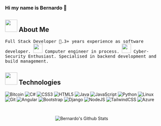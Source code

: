 ### Hi my name is Bernardo 👋
## <img height="40" src="https://media.giphy.com/media/xgdfNaM8kr6Lu/giphy.gif"/> About Me
<samp>
Full Stack Developer 🚀.3+ years experience as software developer. <img height="30" src="https://media.giphy.com/media/Vf3ZKdillTMOOaOho0/giphy.gif"/> Computer engineer in process. <img height="30" src="https://media.giphy.com/media/2zeji2UedvZzvIZ45N/giphy.gif"/> Cyber-Security Enthusiast. Specialised in backend development and build management.


</samp>

## <img height="40" src="https://media1.giphy.com/media/xULW8Il4GSZDVXL4aI/giphy.gif?cid=ecf05e47iylt8cdmqwsj9axgq2wi17tjid48f9suknhj0s6a&rid=giphy.gif&ct=s"/> Technologies
![Bitcoin](https://img.shields.io/badge/Bitcoin-000?style=for-the-badge&logo=bitcoin&logoColor=white)
![C#](https://img.shields.io/badge/c%23-%23239120.svg?style=for-the-badge&logo=c-sharp&logoColor=white)
![CSS3](https://img.shields.io/badge/css3-%231572B6.svg?style=for-the-badge&logo=css3&logoColor=white)
![HTML5](https://img.shields.io/badge/html5-%23E34F26.svg?style=for-the-badge&logo=html5&logoColor=white)
![Java](https://img.shields.io/badge/java-%23ED8B00.svg?style=for-the-badge&logo=java&logoColor=white)
![JavaScript](https://img.shields.io/badge/-JavaScript-black?style=flat-square&logo=javascript)
![Python](https://img.shields.io/badge/python-3670A0?style=for-the-badge&logo=python&logoColor=ffdd54)
![Linux](https://img.shields.io/badge/Linux-FCC624?style=for-the-badge&logo=linux&logoColor=black)
![Git](https://img.shields.io/badge/git-%23F05033.svg?style=for-the-badge&logo=git&logoColor=white)
![Angular](https://img.shields.io/badge/angular-%23DD0031.svg?style=for-the-badge&logo=angular&logoColor=white)
![Bootstrap](https://img.shields.io/badge/bootstrap-%23563D7C.svg?style=for-the-badge&logo=bootstrap&logoColor=white)
![Django](https://img.shields.io/badge/django-%23092E20.svg?style=for-the-badge&logo=django&logoColor=white)
![NodeJS](https://img.shields.io/badge/node.js-6DA55F?style=for-the-badge&logo=node.js&logoColor=white)
![TailwindCSS](https://img.shields.io/badge/tailwindcss-%2338B2AC.svg?style=for-the-badge&logo=tailwind-css&logoColor=white)
![Azure](https://img.shields.io/badge/azure-%230072C6.svg?style=for-the-badge&logo=microsoftazure&logoColor=white)





<br/>
<p align="center">
    <img src="https://github-readme-stats.vercel.app/api?username=Zxtsv&show_icons=true&theme=radical" alt="Bernardo's Github Stats">
</p>

<!--
**Zxtsv/Zxtsv** is a ✨ _special_ ✨ repository because its `README.md` (this file) appears on your GitHub profile.

Here are some ideas to get you started:

- 🔭 I’m currently working on ...
- 🌱 I’m currently learning ...
- 👯 I’m looking to collaborate on ...
- 🤔 I’m looking for help with ...
- 💬 Ask me about ...
- 📫 How to reach me: ...
- 😄 Pronouns: ...
- ⚡ Fun fact: ...
-->
